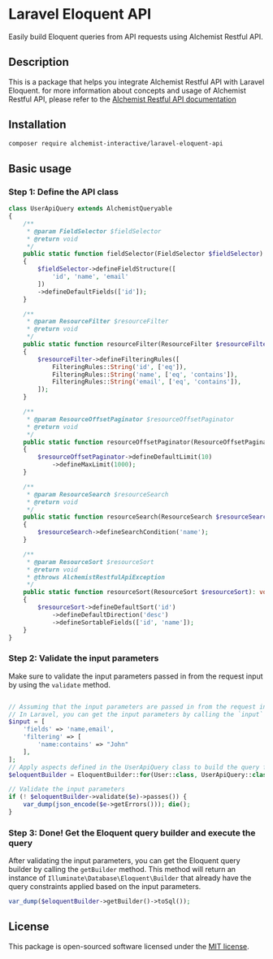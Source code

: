 # Laravel Eloquent API

Easily build Eloquent queries from API requests using Alchemist Restful API.

## Description

This is a package that helps you integrate Alchemist Restful API with Laravel Eloquent. for more information about concepts and usage of Alchemist Restful API, please refer to the [Alchemist Restful API documentation](https://github.com/nvmcommunity/alchemist-restful-api)

## Installation

```bash
composer require alchemist-interactive/laravel-eloquent-api
```

## Basic usage

### Step 1: Define the API class

```php
class UserApiQuery extends AlchemistQueryable
{
    /**
     * @param FieldSelector $fieldSelector
     * @return void
     */
    public static function fieldSelector(FieldSelector $fieldSelector): void
    {
        $fieldSelector->defineFieldStructure([
            'id', 'name', 'email'
        ])
        ->defineDefaultFields(['id']);
    }

    /**
     * @param ResourceFilter $resourceFilter
     * @return void
     */
    public static function resourceFilter(ResourceFilter $resourceFilter): void
    {
        $resourceFilter->defineFilteringRules([
            FilteringRules::String('id', ['eq']),
            FilteringRules::String('name', ['eq', 'contains']),
            FilteringRules::String('email', ['eq', 'contains']),
        ]);
    }

    /**
     * @param ResourceOffsetPaginator $resourceOffsetPaginator
     * @return void
     */
    public static function resourceOffsetPaginator(ResourceOffsetPaginator $resourceOffsetPaginator): void
    {
        $resourceOffsetPaginator->defineDefaultLimit(10)
            ->defineMaxLimit(1000);
    }

    /**
     * @param ResourceSearch $resourceSearch
     * @return void
     */
    public static function resourceSearch(ResourceSearch $resourceSearch): void
    {
        $resourceSearch->defineSearchCondition('name');
    }

    /**
     * @param ResourceSort $resourceSort
     * @return void
     * @throws AlchemistRestfulApiException
     */
    public static function resourceSort(ResourceSort $resourceSort): void
    {
        $resourceSort->defineDefaultSort('id')
            ->defineDefaultDirection('desc')
            ->defineSortableFields(['id', 'name']);
    }
}
```
### Step 2: Validate the input parameters

Make sure to validate the input parameters passed in from the request input by using the `validate` method.

```php

// Assuming that the input parameters are passed in from the request input
// In Laravel, you can get the input parameters by calling the `input` method on the request object or using the `request` helper function
$input = [
    'fields' => 'name,email',
    'filtering' => [
        'name:contains' => "John"
    ],
];
// Apply aspects defined in the UserApiQuery class to build the query for the User model from the input parameters
$eloquentBuilder = EloquentBuilder::for(User::class, UserApiQuery::class, $input);

// Validate the input parameters
if (! $eloquentBuilder->validate($e)->passes()) {
    var_dump(json_encode($e->getErrors())); die();
}
```

### Step 3: Done! Get the Eloquent query builder and execute the query

After validating the input parameters, you can get the Eloquent query builder by calling the `getBuilder` method. This method will return an instance of `Illuminate\Database\Eloquent\Builder` that already have the query constraints applied based on the input parameters.

```php
var_dump($eloquentBuilder->getBuilder()->toSql());
```

## License

This package is open-sourced software licensed under the [MIT license](https://opensource.org/licenses/MIT).